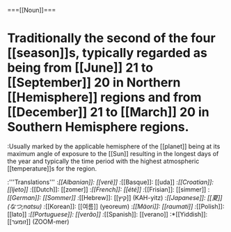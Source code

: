 ===[[Noun]]===
# Traditionally the second of the four [[season]]s, typically regarded as being from [[June]] 21 to [[September]] 20 in Northern [[Hemisphere]] regions and from [[December]] 21 to [[March]] 20 in Southern Hemisphere regions.
:Usually marked by the applicable hemisphere of the [[planet]] being at its maximum angle of exposure to the [[Sun]] resulting in the longest days of the year and  typically the time period with the highest atmospheric [[temperature]]s for the region. 

:'''Translations'''
:*[[Albanian]]: [[verë]]
:*[[Basque]]: [[uda]]
:*[[Croatian]]: [[ljeto]]
:*[[Dutch]]: [[zomer]]
:*[[French]]: [[été]]
:*[[Frisian]]: [[simmer]]
:*[[German]]: [[Sommer]]
:*[[Hebrew]]: [[קיץ]] (KAH-yitz)
:*[[Japanese]]: [[夏]] (なつ;natsu)
:*[[Korean]]: [[여름]] (yeoreum)
:*[[Mäori]]: [[raumati]]
:*[[Polish]]: [[lato]]
:*[[Portuguese]]: [[verão]]
:*[[Spanish]]: [[verano]]
:*[[Yiddish]]: [[זומער]] (ZOOM-mer)